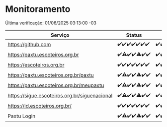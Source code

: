 # Monitoramento

Última verificação: 01/06/2025 03:13:00 -03

|Serviço|Status|Últimas 24h|
|---|---|---|
|https://github.com|<span title="2025-05-25: OK=23">✔️</span><span title="2025-05-26: OK=22">✔️</span><span title="2025-05-27: OK=23">✔️</span><span title="2025-05-28: OK=23">✔️</span><span title="2025-05-29: OK=23">✔️</span><span title="2025-05-30: OK=23">✔️</span><span title="2025-05-31: OK=6">✔️</span>|<span title="31/05/2025 04:08:00 -03 : 200">✔️</span><span title="31/05/2025 05:11:00 -03 : 200">✔️</span><span title="31/05/2025 06:09:00 -03 : 200">✔️</span><span title="31/05/2025 07:08:00 -03 : 200">✔️</span><span title="31/05/2025 08:07:00 -03 : 200">✔️</span><span title="31/05/2025 09:15:00 -03 : 200">✔️</span><span title="31/05/2025 10:19:00 -03 : 200">✔️</span><span title="31/05/2025 11:08:00 -03 : 200">✔️</span><span title="31/05/2025 12:08:00 -03 : 200">✔️</span><span title="31/05/2025 13:09:00 -03 : 200">✔️</span><span title="31/05/2025 14:07:00 -03 : 200">✔️</span><span title="31/05/2025 15:11:00 -03 : 200">✔️</span><span title="31/05/2025 16:06:00 -03 : 200">✔️</span><span title="31/05/2025 17:09:00 -03 : 200">✔️</span><span title="31/05/2025 18:08:00 -03 : 200">✔️</span><span title="31/05/2025 19:08:00 -03 : 200">✔️</span><span title="31/05/2025 20:09:00 -03 : 200">✔️</span><span title="31/05/2025 21:59:00 -03 : 200">✔️</span><span title="01/06/2025 00:01:00 -03 : 200">✔️</span><span title="01/06/2025 01:26:00 -03 : 200">✔️</span><span title="01/06/2025 02:10:00 -03 : 200">✔️</span><span title="01/06/2025 03:13:00 -03 : 200">✔️</span>|
|https://paxtu.escoteiros.org.br|<span title="2025-05-25: OK=23">✔️</span><span title="2025-05-26: OK=20, Falhas=2">⚠️</span><span title="2025-05-27: OK=23">✔️</span><span title="2025-05-28: OK=23">✔️</span><span title="2025-05-29: OK=22, Falhas=1">⚠️</span><span title="2025-05-30: OK=23">✔️</span><span title="2025-05-31: OK=6">✔️</span>|<span title="31/05/2025 04:08:00 -03 : 200">✔️</span><span title="31/05/2025 05:11:00 -03 : 200">✔️</span><span title="31/05/2025 06:09:00 -03 : 200">✔️</span><span title="31/05/2025 07:08:00 -03 : 200">✔️</span><span title="31/05/2025 08:07:00 -03 : 200">✔️</span><span title="31/05/2025 09:15:00 -03 : 200">✔️</span><span title="31/05/2025 10:19:00 -03 : 200">✔️</span><span title="31/05/2025 11:08:00 -03 : 200">✔️</span><span title="31/05/2025 12:08:00 -03 : 200">✔️</span><span title="31/05/2025 13:09:00 -03 : 200">✔️</span><span title="31/05/2025 14:07:00 -03 : 200">✔️</span><span title="31/05/2025 15:11:00 -03 : 200">✔️</span><span title="31/05/2025 16:06:00 -03 : 200">✔️</span><span title="31/05/2025 17:09:00 -03 : 200">✔️</span><span title="31/05/2025 18:08:00 -03 : 200">✔️</span><span title="31/05/2025 19:08:00 -03 : 200">✔️</span><span title="31/05/2025 20:09:00 -03 : 200">✔️</span><span title="31/05/2025 21:59:00 -03 : 200">✔️</span><span title="01/06/2025 00:01:00 -03 : 200">✔️</span><span title="01/06/2025 01:26:00 -03 : 200">✔️</span><span title="01/06/2025 02:10:00 -03 : 200">✔️</span><span title="01/06/2025 03:13:00 -03 : 200">✔️</span>|
|https://escoteiros.org.br|<span title="2025-05-25: OK=23">✔️</span><span title="2025-05-26: OK=22">✔️</span><span title="2025-05-27: OK=23">✔️</span><span title="2025-05-28: OK=23">✔️</span><span title="2025-05-29: OK=23">✔️</span><span title="2025-05-30: OK=23">✔️</span><span title="2025-05-31: OK=6">✔️</span>|<span title="31/05/2025 04:08:00 -03 : 200">✔️</span><span title="31/05/2025 05:11:00 -03 : 200">✔️</span><span title="31/05/2025 06:09:00 -03 : 200">✔️</span><span title="31/05/2025 07:08:00 -03 : 200">✔️</span><span title="31/05/2025 08:07:00 -03 : 200">✔️</span><span title="31/05/2025 09:15:00 -03 : 200">✔️</span><span title="31/05/2025 10:19:00 -03 : 200">✔️</span><span title="31/05/2025 11:08:00 -03 : 200">✔️</span><span title="31/05/2025 12:08:00 -03 : 200">✔️</span><span title="31/05/2025 13:09:00 -03 : 200">✔️</span><span title="31/05/2025 14:07:00 -03 : 200">✔️</span><span title="31/05/2025 15:11:00 -03 : 200">✔️</span><span title="31/05/2025 16:06:00 -03 : 200">✔️</span><span title="31/05/2025 17:09:00 -03 : 200">✔️</span><span title="31/05/2025 18:08:00 -03 : 200">✔️</span><span title="31/05/2025 19:08:00 -03 : 200">✔️</span><span title="31/05/2025 20:09:00 -03 : 200">✔️</span><span title="31/05/2025 21:59:00 -03 : 200">✔️</span><span title="01/06/2025 00:01:00 -03 : 200">✔️</span><span title="01/06/2025 01:26:00 -03 : 200">✔️</span><span title="01/06/2025 02:10:00 -03 : 200">✔️</span><span title="01/06/2025 03:13:00 -03 : 200">✔️</span>|
|https://paxtu.escoteiros.org.br/paxtu|<span title="2025-05-25: OK=23">✔️</span><span title="2025-05-26: OK=21, Falhas=1">⚠️</span><span title="2025-05-27: OK=23">✔️</span><span title="2025-05-28: OK=23">✔️</span><span title="2025-05-29: OK=22, Falhas=1">⚠️</span><span title="2025-05-30: OK=23">✔️</span><span title="2025-05-31: OK=6">✔️</span>|<span title="31/05/2025 04:08:00 -03 : 200">✔️</span><span title="31/05/2025 05:11:00 -03 : 200">✔️</span><span title="31/05/2025 06:09:00 -03 : 200">✔️</span><span title="31/05/2025 07:08:00 -03 : 200">✔️</span><span title="31/05/2025 08:07:00 -03 : 200">✔️</span><span title="31/05/2025 09:15:00 -03 : 200">✔️</span><span title="31/05/2025 10:19:00 -03 : 200">✔️</span><span title="31/05/2025 11:08:00 -03 : 200">✔️</span><span title="31/05/2025 12:08:00 -03 : 200">✔️</span><span title="31/05/2025 13:10:00 -03 : 200">✔️</span><span title="31/05/2025 14:07:00 -03 : 200">✔️</span><span title="31/05/2025 15:11:00 -03 : 200">✔️</span><span title="31/05/2025 16:06:00 -03 : 200">✔️</span><span title="31/05/2025 17:09:00 -03 : 200">✔️</span><span title="31/05/2025 18:08:00 -03 : 200">✔️</span><span title="31/05/2025 19:08:00 -03 : 200">✔️</span><span title="31/05/2025 20:09:00 -03 : 200">✔️</span><span title="31/05/2025 21:59:00 -03 : 200">✔️</span><span title="01/06/2025 00:01:00 -03 : 200">✔️</span><span title="01/06/2025 01:26:00 -03 : 200">✔️</span><span title="01/06/2025 02:10:00 -03 : 200">✔️</span><span title="01/06/2025 03:13:00 -03 : 200">✔️</span>|
|https://paxtu.escoteiros.org.br/meupaxtu|<span title="2025-05-25: OK=23">✔️</span><span title="2025-05-26: OK=21, Falhas=1">⚠️</span><span title="2025-05-27: OK=23">✔️</span><span title="2025-05-28: OK=23">✔️</span><span title="2025-05-29: OK=22, Falhas=1">⚠️</span><span title="2025-05-30: OK=23">✔️</span><span title="2025-05-31: OK=6">✔️</span>|<span title="31/05/2025 04:08:00 -03 : 200">✔️</span><span title="31/05/2025 05:11:00 -03 : 200">✔️</span><span title="31/05/2025 06:09:00 -03 : 200">✔️</span><span title="31/05/2025 07:08:00 -03 : 200">✔️</span><span title="31/05/2025 08:07:00 -03 : 200">✔️</span><span title="31/05/2025 09:15:00 -03 : 200">✔️</span><span title="31/05/2025 10:19:00 -03 : 200">✔️</span><span title="31/05/2025 11:08:00 -03 : 200">✔️</span><span title="31/05/2025 12:08:00 -03 : 200">✔️</span><span title="31/05/2025 13:10:00 -03 : 200">✔️</span><span title="31/05/2025 14:07:00 -03 : 200">✔️</span><span title="31/05/2025 15:11:00 -03 : 200">✔️</span><span title="31/05/2025 16:06:00 -03 : 200">✔️</span><span title="31/05/2025 17:09:00 -03 : 200">✔️</span><span title="31/05/2025 18:08:00 -03 : 200">✔️</span><span title="31/05/2025 19:08:00 -03 : 200">✔️</span><span title="31/05/2025 20:09:00 -03 : 200">✔️</span><span title="31/05/2025 21:59:00 -03 : 200">✔️</span><span title="01/06/2025 00:01:00 -03 : 200">✔️</span><span title="01/06/2025 01:26:00 -03 : 200">✔️</span><span title="01/06/2025 02:10:00 -03 : 200">✔️</span><span title="01/06/2025 03:13:00 -03 : 200">✔️</span>|
|https://sigue.escoteiros.org.br/siguenacional|<span title="2025-05-25: OK=23">✔️</span><span title="2025-05-26: OK=21, Falhas=1">⚠️</span><span title="2025-05-27: OK=23">✔️</span><span title="2025-05-28: OK=23">✔️</span><span title="2025-05-29: OK=22, Falhas=1">⚠️</span><span title="2025-05-30: OK=23">✔️</span><span title="2025-05-31: OK=6">✔️</span>|<span title="31/05/2025 04:08:00 -03 : 200">✔️</span><span title="31/05/2025 05:11:00 -03 : 200">✔️</span><span title="31/05/2025 06:09:00 -03 : 200">✔️</span><span title="31/05/2025 07:09:00 -03 : 200">✔️</span><span title="31/05/2025 08:07:00 -03 : 200">✔️</span><span title="31/05/2025 09:15:00 -03 : 200">✔️</span><span title="31/05/2025 10:19:00 -03 : 200">✔️</span><span title="31/05/2025 11:08:00 -03 : 200">✔️</span><span title="31/05/2025 12:08:00 -03 : 200">✔️</span><span title="31/05/2025 13:10:00 -03 : 200">✔️</span><span title="31/05/2025 14:07:00 -03 : 200">✔️</span><span title="31/05/2025 15:11:00 -03 : 200">✔️</span><span title="31/05/2025 16:06:00 -03 : 200">✔️</span><span title="31/05/2025 17:09:00 -03 : 200">✔️</span><span title="31/05/2025 18:08:00 -03 : 200">✔️</span><span title="31/05/2025 19:08:00 -03 : 200">✔️</span><span title="31/05/2025 20:09:00 -03 : 200">✔️</span><span title="31/05/2025 21:59:00 -03 : 200">✔️</span><span title="01/06/2025 00:01:00 -03 : 200">✔️</span><span title="01/06/2025 01:26:00 -03 : 200">✔️</span><span title="01/06/2025 02:10:00 -03 : 200">✔️</span><span title="01/06/2025 03:13:00 -03 : 200">✔️</span>|
|https://id.escoteiros.org.br/|<span title="2025-05-25: OK=23">✔️</span><span title="2025-05-26: OK=22">✔️</span><span title="2025-05-27: OK=23">✔️</span><span title="2025-05-28: OK=23">✔️</span><span title="2025-05-29: OK=23">✔️</span><span title="2025-05-30: OK=23">✔️</span><span title="2025-05-31: OK=6">✔️</span>|<span title="31/05/2025 04:08:00 -03 : 200">✔️</span><span title="31/05/2025 05:11:00 -03 : 200">✔️</span><span title="31/05/2025 06:09:00 -03 : 200">✔️</span><span title="31/05/2025 07:09:00 -03 : 200">✔️</span><span title="31/05/2025 08:07:00 -03 : 200">✔️</span><span title="31/05/2025 09:15:00 -03 : 200">✔️</span><span title="31/05/2025 10:19:00 -03 : 200">✔️</span><span title="31/05/2025 11:08:00 -03 : 200">✔️</span><span title="31/05/2025 12:08:00 -03 : 200">✔️</span><span title="31/05/2025 13:10:00 -03 : 200">✔️</span><span title="31/05/2025 14:07:00 -03 : 200">✔️</span><span title="31/05/2025 15:11:00 -03 : 200">✔️</span><span title="31/05/2025 16:06:00 -03 : 200">✔️</span><span title="31/05/2025 17:09:00 -03 : 200">✔️</span><span title="31/05/2025 18:08:00 -03 : 200">✔️</span><span title="31/05/2025 19:08:00 -03 : 200">✔️</span><span title="31/05/2025 20:09:00 -03 : 200">✔️</span><span title="31/05/2025 21:59:00 -03 : 200">✔️</span><span title="01/06/2025 00:01:00 -03 : 200">✔️</span><span title="01/06/2025 01:26:00 -03 : 200">✔️</span><span title="01/06/2025 02:10:00 -03 : 200">✔️</span><span title="01/06/2025 03:13:00 -03 : 200">✔️</span>|
|Paxtu Login|<span title="2025-05-25: OK=23">✔️</span><span title="2025-05-26: OK=21, Falhas=1">⚠️</span><span title="2025-05-27: OK=23">✔️</span><span title="2025-05-28: OK=23">✔️</span><span title="2025-05-29: OK=22, Falhas=1">⚠️</span><span title="2025-05-30: OK=23">✔️</span><span title="2025-05-31: OK=6">✔️</span>|<span title="31/05/2025 04:08:00 -03 : 200">✔️</span><span title="31/05/2025 05:11:00 -03 : 200">✔️</span><span title="31/05/2025 06:09:00 -03 : 200">✔️</span><span title="31/05/2025 07:09:00 -03 : 200">✔️</span><span title="31/05/2025 08:07:00 -03 : 200">✔️</span><span title="31/05/2025 09:15:00 -03 : 200">✔️</span><span title="31/05/2025 10:19:00 -03 : 200">✔️</span><span title="31/05/2025 11:08:00 -03 : 200">✔️</span><span title="31/05/2025 12:08:00 -03 : 200">✔️</span><span title="31/05/2025 13:10:00 -03 : 200">✔️</span><span title="31/05/2025 14:07:00 -03 : 200">✔️</span><span title="31/05/2025 15:11:00 -03 : 200">✔️</span><span title="31/05/2025 16:06:00 -03 : 200">✔️</span><span title="31/05/2025 17:09:00 -03 : 200">✔️</span><span title="31/05/2025 18:08:00 -03 : 200">✔️</span><span title="31/05/2025 19:08:00 -03 : 200">✔️</span><span title="31/05/2025 20:09:00 -03 : 200">✔️</span><span title="31/05/2025 21:59:00 -03 : 200">✔️</span><span title="01/06/2025 00:01:00 -03 : 200">✔️</span><span title="01/06/2025 01:26:00 -03 : 200">✔️</span><span title="01/06/2025 02:10:00 -03 : 200">✔️</span><span title="01/06/2025 03:13:00 -03 : 200">✔️</span>|
